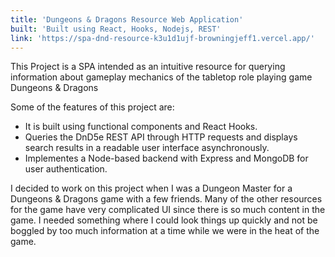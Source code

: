 ```yaml
---
title: 'Dungeons & Dragons Resource Web Application'
built: 'Built using React, Hooks, Nodejs, REST'
link: 'https://spa-dnd-resource-k3u1d1ujf-browningjeff1.vercel.app/'
---
```


This Project is a SPA intended as an intuitive resource for querying information about gameplay mechanics of the tabletop role playing game Dungeons & Dragons

Some of the features of this project are:

- It is built using functional components and React Hooks.
- Queries the DnD5e REST API through HTTP requests and displays search results in a readable user interface asynchronously.
- Implementes a Node-based backend with Express and MongoDB for user authentication.

I decided to work on this project when I was a Dungeon Master for a Dungeons & Dragons game with a few friends. Many of the other resources for the game have very complicated UI since there is so much content in the game. I needed something where I could look things up quickly and not be boggled by too much information at a time while we were in the heat of the game.